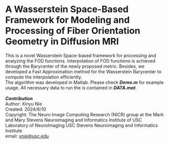# A Wasserstein Space-Based Framework for Modeling and Processing of Fiber Orientation Geometry in Diffusion MRI
This is a novel Wasserstein Space-based framework for processing and analyzing the FOD functions. 
Interpolation of FOD functions is achieved through the Barycenter of the newly proposed metric. 
Besides, we developed a Fast Approximation method for the Wasserstein Barycenter to compute the interpolation efficiently. 
<br />
The algorithm was developed in Matlab. Please check ***Demo.m*** for example usage.  All necessary data to run the is contained in ***DATA.mat***.
<br />
<br />
***Contribution***
<br />
Author: Xinyu Nie
<br />
Created: 2024/6/10
<br />
Copyright: The Neuro Image Computing Research (NICR) group at the Mark and Mary Stevens Neuroimaging and Informatics Institute of USC Laboratory of NeuroImaging USC Stevens Neuroimaging and Informatics Institute
<br />
email: xnie@usc.edu


